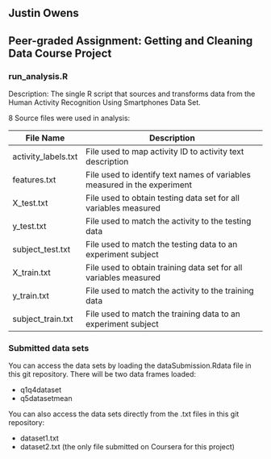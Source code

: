 ## Justin Owens
## Peer-graded Assignment: Getting and Cleaning Data Course Project

### run_analysis.R
Description: The single R script that sources and transforms data from the Human Activity Recognition Using Smartphones Data Set.

8 Source files were used in analysis:


| File Name  | Description |
| ------------- | ------------- |
| activity_labels.txt | File used to map activity ID to activity text description  |
| features.txt  | File used to identify text names of variables measured in the experiment |
| X_test.txt | File used to obtain testing data set for all variables measured |
| y_test.txt  | File used to match the activity to the testing data |
| subject_test.txt | File used to match the testing data to an experiment subject |
| X_train.txt  | File used to obtain training data set for all variables measured |
| y_train.txt | File used to match the activity to the training data  |
| subject_train.txt  | File used to match the training data to an experiment subject |

### Submitted data sets

You can access the data sets by loading the dataSubmission.Rdata file in this git repository.
There will be two data frames loaded:

* q1q4dataset
* q5datasetmean

You can also access the data sets directly from the .txt files in this git repository:

* dataset1.txt
* dataset2.txt (the only file submitted on Coursera for this project)